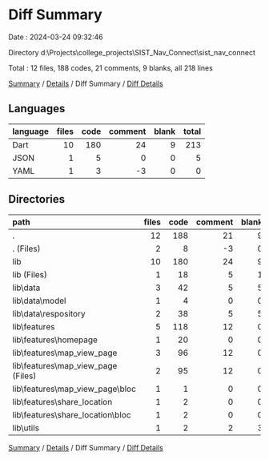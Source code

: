# Diff Summary

Date : 2024-03-24 09:32:46

Directory d:\\Projects\\college_projects\\SIST_Nav_Connect\\sist_nav_connect

Total : 12 files,  188 codes, 21 comments, 9 blanks, all 218 lines

[Summary](results.md) / [Details](details.md) / Diff Summary / [Diff Details](diff-details.md)

## Languages
| language | files | code | comment | blank | total |
| :--- | ---: | ---: | ---: | ---: | ---: |
| Dart | 10 | 180 | 24 | 9 | 213 |
| JSON | 1 | 5 | 0 | 0 | 5 |
| YAML | 1 | 3 | -3 | 0 | 0 |

## Directories
| path | files | code | comment | blank | total |
| :--- | ---: | ---: | ---: | ---: | ---: |
| . | 12 | 188 | 21 | 9 | 218 |
| . (Files) | 2 | 8 | -3 | 0 | 5 |
| lib | 10 | 180 | 24 | 9 | 213 |
| lib (Files) | 1 | 18 | 5 | 1 | 24 |
| lib\\data | 3 | 42 | 5 | 5 | 52 |
| lib\\data\\model | 1 | 4 | 0 | 0 | 4 |
| lib\\data\\respository | 2 | 38 | 5 | 5 | 48 |
| lib\\features | 5 | 118 | 12 | 0 | 130 |
| lib\\features\\homepage | 1 | 20 | 0 | 0 | 20 |
| lib\\features\\map_view_page | 3 | 96 | 12 | 0 | 108 |
| lib\\features\\map_view_page (Files) | 2 | 95 | 12 | 0 | 107 |
| lib\\features\\map_view_page\\bloc | 1 | 1 | 0 | 0 | 1 |
| lib\\features\\share_location | 1 | 2 | 0 | 0 | 2 |
| lib\\features\\share_location\\bloc | 1 | 2 | 0 | 0 | 2 |
| lib\\utils | 1 | 2 | 2 | 3 | 7 |

[Summary](results.md) / [Details](details.md) / Diff Summary / [Diff Details](diff-details.md)